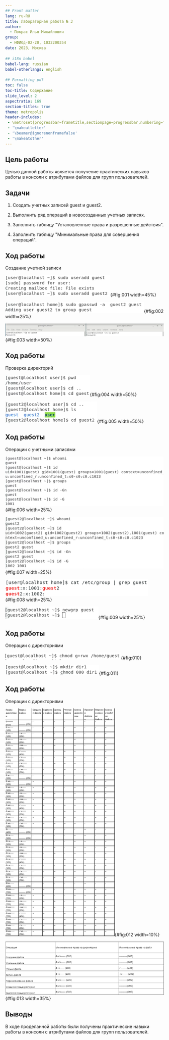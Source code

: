 ```yaml
---
## Front matter
lang: ru-RU
title: Лабораторная работа № 3
author:
  - Покрас Илья Михайлович
group:
  - НФИбд-02-20, 1032200354
date: 2023, Москва

## i18n babel
babel-lang: russian
babel-otherlangs: english

## Formatting pdf
toc: false
toc-title: Содержание
slide_level: 2
aspectratio: 169
section-titles: true
theme: metropolis
header-includes:
 - \metroset{progressbar=frametitle,sectionpage=progressbar,numbering=fraction}
 - '\makeatletter'
 - '\beamer@ignorenonframefalse'
 - '\makeatother'
---
```


## Цель работы

Целью данной работы является получение практических навыков работы в консоли с атрибутами файлов для групп пользователей.

## Задачи

1. Создать учетных записей guest и guest2.

2. Выполнить ряд операций в новосозданных учетных записях.

3. Заполнить таблицу "Установленные права и разрешенные действия".

4. Заполнить таблицу "Минимальные права для совершения операций".

## Ход работы

Создание учетной записи

![Создание и настройка пароля учетной записи](./image/img1.png){#fig:001 width=45%}

![Добавление новосозданной учетной записи в группу](./image/img2.png){#fig:002 width=25%}

![Вход в учетные записи](./image/img3.png){#fig:003 width=50%}

## Ход работы

Проверка директорий

![Проверка текущей директории для guest](./image/img4.png){#fig:004 width=50%}

![Проверка текущей директории для guest2](./image/img5.png){#fig:005 width=50%}

## Ход работы

Операции с учетными записями

![Проверка данных пользователя guest](./image/img6.png){#fig:006 width=25%}

![Проверка данных пользователя guest2](./image/img7.png){#fig:007 width=25%}

![Проверка данных пользователя group](./image/img8.png){#fig:008 width=25%}

![Регистрация пользователя в группе](./image/img9.png){#fig:009 width=25%}

## Ход работы

Операции с директориями

![Изменение прав директории](./image/img10.png){#fig:010}

![Изменение прав поддиректории](./image/img11.png){#fig:011}

## Ход работы

Операции с директориями

![таблица «Установленные права и разрешённые действия»](./image/img12.png){#fig:012 width=10%}

![таблица «Установленные права и разрешённые действия»](./image/img13.png){#fig:013 width=35%}


## Выводы

В ходе проделанной работы были получены практические навыки работы в консоли с атрибутами файлов для групп пользователей.